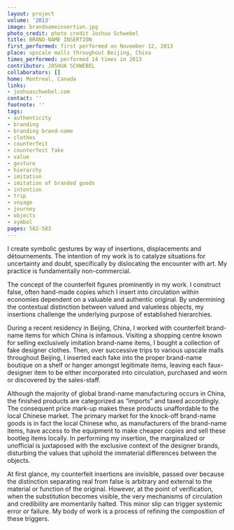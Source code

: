 ```yaml
---
layout: project
volume: '2013'
image: brandnameinsertion.jpg
photo_credit: photo credit Joshua Schwebel
title: BRAND-NAME INSERTION
first_performed: first performed on November 12, 2013
place: upscale malls throughout Beijing, China
times_performed: performed 14 times in 2013
contributor: JOSHUA SCHWEBEL
collaborators: []
home: Montreal, Canada
links:
- joshuaschwebel.com
contact: ''
footnote: ''
tags:
- authenticity
- branding
- branding brand-name
- clothes
- counterfeit
- counterfeit fake
- value
- gesture
- hierarchy
- imitation
- imitation of branded goods
- intention
- trip
- voyage
- journey
- objects
- symbol
pages: 582-583
---
```


I create symbolic gestures by way of insertions, displacements and détournements. The intention of my work is to catalyze situations for uncertainty and doubt, specifically by dislocating the encounter with art. My practice is fundamentally non-commercial.

The concept of the counterfeit figures prominently in my work. I construct false, often hand-made copies which I insert into circulation within economies dependent on a valuable and authentic original. By undermining the contextual distinction between valued and valueless objects, my insertions challenge the underlying purpose of established hierarchies.

During a recent residency in Beijing, China, I worked with counterfeit brand-name items for which China is infamous. Visiting a shopping centre known for selling exclusively imitation brand-name items, I bought a collection of fake designer clothes. Then, over successive trips to various upscale malls throughout Beijing, I inserted each fake into the proper brand-name boutique on a shelf or hanger amongst legitimate items, leaving each faux-designer item to be either incorporated into circulation, purchased and worn or discovered by the sales-staff.

Although the majority of global brand-name manufacturing occurs in China, the finished products are categorized as “imports” and taxed accordingly. The consequent price mark-up makes these products unaffordable to the local Chinese market. The primary market for the knock-off brand-name goods is in fact the local Chinese who, as manufacturers of the brand-name items, have access to the equipment to make cheaper copies and sell these bootleg items locally. In performing my insertion, the marginalized or unofficial is juxtaposed with the exclusive context of the designer brands, disturbing the values that uphold the immaterial differences between the objects.

At first glance, my counterfeit insertions are invisible, passed over because the distinction separating real from false is arbitrary and external to the material or function of the original. However, at the point of verification, when the substitution becomes visible, the very mechanisms of circulation and credibility are momentarily halted. This minor slip can trigger systemic error or failure. My body of work is a process of refining the composition of these triggers.
